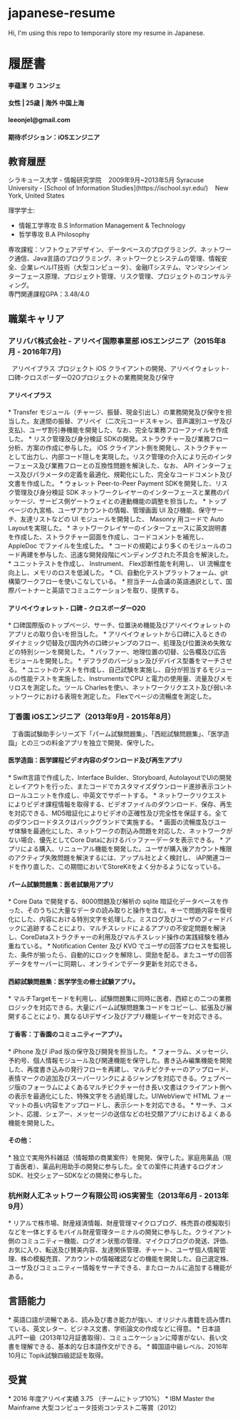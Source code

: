 # japanese-resume
Hi, I'm using this repo to temporarily store my resume in Japanese.

<h1>履歴書</h1>
<h4>李蕴潔 り ユンジェ</h4>
<h4>女性 | 25歳 | 海外 中国上海</h4>
<h4>leeonjel@gmail.com</h4>
<h4>期待ポジション：iOSエンジニア</h4>  
<h2>教育履歴</h2>
シラキュース大学 - 情報研究学院&nbsp;&nbsp;&nbsp;&nbsp;2009年9月~2013年5月  
Syracuse University - [School of Information Studies](https://ischool.syr.edu/)&nbsp;&nbsp;&nbsp;&nbsp;New York, United States  
  
理学学士:  
* 情報工学専攻 B.S Information Management & Technology  
* 哲学専攻    B.A Philosophy  

専攻課程：ソフトウェアデザイン、データベースのプログラミング、ネットワーク通信、Java言語のプログラミング、ネットワークとシステムの管理、情報安全、企業レベルIT技術（大型コンピュータ）、金融ITシステム、マンマシンインターフェース原理、プロジェクト管理、リスク管理、プロジェクトのコンサルティング。  
専門関連課程GPA：3.48/4.0

<h2>職業キャリア</h2>
<h3>アリババ株式会社 - アリペイ国際事業部 iOSエンジニア（2015年8月 - 2016年7月)</h3>
&nbsp;&nbsp;アリペイプラス プロジェクト iOS クライアントの開発、アリペイウォレット-口碑-クロスボーダーO2Oプロジェクトの業務開発及び保守
<h4>アリペイプラス</h4>
* Transfer モジュール（チャージ、振替、現金引出し）の業務開発及び保守を担当した。友達間の振替、アリペイ（二次元コードスキャン、音声識別ユーザ及び支払)、ユーザ割引券機能を開発した、なお、完全な業務フローファイルを作成した。
* リスク管理及び身分検証 SDKの開発。ストラクチャー及び業務フロー分析、方案の作成に参与した。 iOS クライアント側を開発し、ストラクチャーとして出力し、内部コード隠しを実現した。リスク管理の介入により元のインターフェース及び業務フローとの互換性問題を解決した、なお、 API インターフェース及びパラメータの定義を最適化、規範化にした、完全なコードコメント及び文書を作成した。 
* ウォレット Peer-to-Peer Payment SDKを開発した、リスク管理及び身分検証 SDK ネットワークレイヤーのインターフェースと業務のパッケージ、サービス側ゲートウェイとの連動機能の調整を担当した。
* トップページの九宮格、ユーザアカウントの情報、管理画面 UI 及び機能、保守サーチ、友達リストなどの UI モジュールを開発した、 Masonry 用コードで Auto Layoutを実現した。
* ネットワークレイヤーのインターフェースに英文説明書を作成した、ストラクチャー図面を作成し、コードコメントを補充し、 AppleDoc でファイルを生成した。
* コードの規範により多くのモジュールのコード再建を参与した、迅速な開発段階にペンディングされた不具合を解決した。
* ユニットテストを作成し、 Instrument、 Flex診断性能を利用し、 UI 流暢度を向上し、メモリのロスを低減した。
* CI、自動化テストプラットフォーム、git 構築ワークフローを使いこなしている。
* 担当チーム会議の英語通訳として、国際パートナーと英語でコミュニケーションを取り、提携する。

<h4>アリペイウォレット - 口碑 - クロスボーダーO2O</h4>
* 口碑国際版のトップページ、サーチ、位置決め機能及びアリペイウォレットのアプリとの取り合いを担当した。
* アリペイウォレットから口碑に入るときのダイナミック切替及び国内外の口碑ジャンプのフロー、処理及び位置決め失敗などの特別シーンを開発した。
* バッファー、地理位置の切替、公告欄及び広告モジュールを開発した。
* デフラグのバージョン及びデバイス型番をマーチさせる。
* ユニットのテストを作成し、自己試験を実施し、自分が担当するモジュールの性能テストを実施した、InstrumentsでCPU と電力の使用量、流量及びメモリロスを測定した。ツール Charlesを使い、ネットワークリクエスト及び弱いネットワークにおける表現を測定した。 Flexでページの流暢度を測定した。  

<h3>丁香園  iOSエンジニア（2013年9月 - 2015年8月）</h3>
&nbsp;&nbsp;丁香園試験助手シリーズ下「パーム試験問題集」、「西総試験問題集」、「医学造詣」との三つの料金アプリを独立で開発、保守した。
<h4>医学造詣：医学課程ビデオ内容のダウンロード及び再生アプリ</h4>
* Swift言語で作成した、Interface Builder、Storyboard,  AutolayoutでUIの開発とレイアウトを行った、またコードでカスタマイズダウンロード進捗表示コントロールユニットを作成し、中英文でサポートする。
* ネットワークリクエストによりビデオ課程情報を取得する、ビデオファイルのダウンロード、保存、再生を対応できる、MD5暗証化によりビデオの正確性及び完全性を保証する。全てのダウンロードタスクはバックグランドで実施する。
* 画面の流暢度及びユーザ体験を最適化にした、ネットワークの割込み問題を対応した、ネットワークがない場合、優先としてCore Dataにおけるバッファーデータを表示できる。
* アプリによる購入、リニューアル機能を開発した。ユーザが購入後アカウント権限のアクティブ失敗問題を解決するには、アップル社とよく検討し、 iAP関連コードを作り直した、この期間においてStoreKitをよく分かるようになっている。

<h4>パーム試験問題集：医者試験用アプリ</h4>
* Core Data で開発する、8000問題及び解析の sqlite 暗証化データベースを作った、そのうちに大量なデータの読み取りと操作を含む。キーで問題内容を復号化にした、内容における特別文字を処理した。ミスログ及びユーザのフィードバックに追跡することにより、マルチスレッドによるアプリの不安定問題を解決し、CoreDataストラクチャーの利用及びマルチスレッド操作の実践経験を積み重ねている。
* Notification Center 及び KVO でユーザの回答プロセスを監視した、条件が揃ったら、自動的にロックを解除し、奨励を配る。またユーザの回答データをサーバーに同期し、オンラインでデータ更新を対応できる。

<h4>西綜試験問題集：医学学生の修士試験アプリ。</h4>
* マルチTargetモードを利用し、試験問題集に同時に医者、西綜との二つの業務ロジックを対応できる。大量にパーム試験問題集コードをコピーし、拡張及び展開することにより、異なるUIデザイン及びアプリ機能レイヤーを対応できる。

<h4>丁香客：丁香園のコミュニティーアプリ。</h4>
* iPhone 及び iPad 版の保守及び開発を担当した。
* フォーラム、メッセージ、予約号、個人情報モジュール及び関連機能を保守した。書き込み編集機能を開発した、再度書き込みの発行フローを再建し、マルチピクチャーのアップロード、表情マークの追加及びスーパーリンクによるジャンプを対応できる。ウェブページ版のフォーラムによくあるマルチピクチャー付き長い文書はクライアント側への表示を最適化にした、特殊文字をろ過処理した。UIWebViewで HTML フォーマットの長い内容をアップロードし、表示シートを対応できる。
* サーチ、コメント、応援、シェアー、メッセージの送信などの社交類アプリにおけるよくある機能を開発した。

<h4>その他：</h4>
* 独立で実用外科雑誌（情報類の商業案件）を開発、保守した。家庭用薬品（現丁香医者）、薬品利用助手の開発に参与した。全ての案件に共通するログオンSDK、社交シェアーSDKなどの開発に参与した。

<h3>杭州財人汇ネットワーク有限公司  iOS実習生（2013年6月 - 2013年9月）</h3>
* リアルで株市場、財産経済情報、財産管理マイクロブログ、株売買の模擬取引などを一体とするモバイル財産管理ターミナルの開発に参与した。クライアント側のコミュニティー機能、ログオン状態の管理、マイクロブログの発送、評価、お気に入り、転送及び賛美内容、友達関係管理、チャート、ユーザ個人情報管理、株の模擬売買、アカウントの情報確認などの機能を開発した。自己選定株、ユーザ及びコミュニティー情報をサーチできる、またローカルに追加する機能がある。

<h2>言語能力</h2>
* 英語口語が流暢である、読み及び書き能力が強い、オリジナル書籍を読み慣れている、英文レター、ビジネス文書、学術論文の作成などに得意。
* 日本語    JLPT一級（2013年12月証書取得）、コミュニケーションに障害がない、長い文書を理解できる、基本的な日本語作文ができる。
* 韓国語中級レベル、2016年10月に Topik試験四級認証を取得。

<h2>受賞</h2>
* 2016 年度アリペイ実績 3.75 （チームにトップ10%）
* IBM Master the Mainframe 大型コンピュータ技術コンテスト二等賞（2012）

